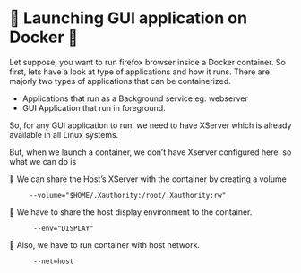 # 🔅 Launching GUI application on Docker 🔅

Let suppose, you want to run firefox browser inside a Docker container. So first, lets have a look at type of applications and how it runs. There are majorly two types of applications that can be containerized.
- Applications that run as a Background service eg: webserver
- GUI Application that run in foreground. 

So, for any GUI application to run, we need to have XServer which is already available in all Linux systems. 

But, when we launch a container, we don’t have Xserver configured here, so what we can do is 

:pushpin: We can share the Host’s XServer with the container by creating a volume 

         --volume="$HOME/.Xauthority:/root/.Xauthority:rw"
        
:pushpin: We have to share the host display environment to the container. 

          --env="DISPLAY" 
          
:pushpin: Also, we have to run container with host network. 

          --net=host
